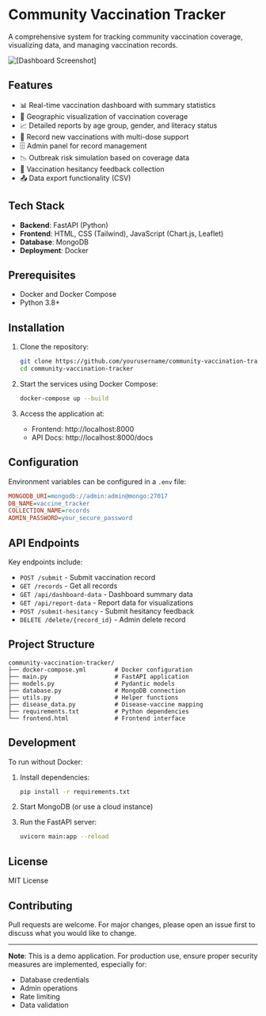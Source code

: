 # Community Vaccination Tracker

A comprehensive system for tracking community vaccination coverage, visualizing data, and managing vaccination records.

![[Dashboard Screenshot]](https://ibb.co/60zb1xtT)

## Features

- 📊 Real-time vaccination dashboard with summary statistics
- 📍 Geographic visualization of vaccination coverage
- 📈 Detailed reports by age group, gender, and literacy status
- 📝 Record new vaccinations with multi-dose support
- 🗄️ Admin panel for record management
- 📉 Outbreak risk simulation based on coverage data
- 💬 Vaccination hesitancy feedback collection
- 📤 Data export functionality (CSV)

## Tech Stack

- **Backend**: FastAPI (Python)
- **Frontend**: HTML, CSS (Tailwind), JavaScript (Chart.js, Leaflet)
- **Database**: MongoDB
- **Deployment**: Docker

## Prerequisites

- Docker and Docker Compose
- Python 3.8+

## Installation

1. Clone the repository:
   ```bash
   git clone https://github.com/yourusername/community-vaccination-tracker.git
   cd community-vaccination-tracker
   ```

2. Start the services using Docker Compose:
   ```bash
   docker-compose up --build
   ```

3. Access the application at:
   - Frontend: http://localhost:8000
   - API Docs: http://localhost:8000/docs

## Configuration

Environment variables can be configured in a `.env` file:

```ini
MONGODB_URI=mongodb://admin:admin@mongo:27017
DB_NAME=vaccine_tracker
COLLECTION_NAME=records
ADMIN_PASSWORD=your_secure_password
```

## API Endpoints

Key endpoints include:

- `POST /submit` - Submit vaccination record
- `GET /records` - Get all records
- `GET /api/dashboard-data` - Dashboard summary data
- `GET /api/report-data` - Report data for visualizations
- `POST /submit-hesitancy` - Submit hesitancy feedback
- `DELETE /delete/{record_id}` - Admin delete record

## Project Structure

```
community-vaccination-tracker/
├── docker-compose.yml        # Docker configuration
├── main.py                   # FastAPI application
├── models.py                 # Pydantic models
├── database.py               # MongoDB connection
├── utils.py                  # Helper functions
├── disease_data.py           # Disease-vaccine mapping
├── requirements.txt          # Python dependencies
└── frontend.html             # Frontend interface
```

## Development

To run without Docker:

1. Install dependencies:
   ```bash
   pip install -r requirements.txt
   ```

2. Start MongoDB (or use a cloud instance)

3. Run the FastAPI server:
   ```bash
   uvicorn main:app --reload
   ```

## License

MIT License

## Contributing

Pull requests are welcome. For major changes, please open an issue first to discuss what you would like to change.

---

**Note**: This is a demo application. For production use, ensure proper security measures are implemented, especially for:
- Database credentials
- Admin operations
- Rate limiting
- Data validation
